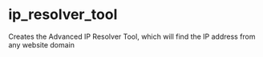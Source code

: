 # ip_resolver_tool
Creates the Advanced IP Resolver Tool, which will find the IP address from any website domain
